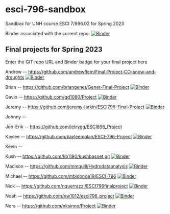# esci-796-sandbox
Sandbox for UNH course ESCI 7/896.02 for Spring 2023

Binder associated with the current repo: [![Binder](https://mybinder.org/badge_logo.svg)](https://mybinder.org/v2/gh/alightbody/esci-796-sandbox/HEAD)


## Final projects for Spring 2023
Enter the GIT repo URL and Binder badge for your final project here

Andrew -- https://github.com/andrewflem/Final-Project-CO-snow-and-droughts [![Binder](https://mybinder.org/badge_logo.svg)](https://mybinder.org/v2/gh/andrewflem/Final-Project-CO-snow-and-droughts/HEAD)

Brian -- https://github.com/briangenet/Genet-Final-Project [![Binder](https://mybinder.org/badge_logo.svg)](https://mybinder.org/v2/gh/briangenet/Genet-Final-Project/HEAD)

Gavin -- https://github.com/gd1080/Project [![Binder](https://mybinder.org/badge_logo.svg)](https://mybinder.org/v2/gh/gd1080/Project/HEAD)

Jeremy -- https://github.com/jeremy-larkin/ESCI796-Final-Project [![Binder](https://mybinder.org/badge_logo.svg)](https://mybinder.org/v2/gh/jeremy-larkin/ESCI796-Final-Project/HEAD)

Johnny -- 

Jon-Erik -- https://github.com/jetrygg/ESCI896_Project

Kaylee -- https://github.com/kayleemolan/ESCI-796-Project [![Binder](https://mybinder.org/badge_logo.svg)](https://mybinder.org/v2/gh/kayleemolan/ESCI-796-Project/HEAD)

Kevin -- 

Kush -- https://github.com/kb1190/kushbasnet.git [![Binder](https://mybinder.org/badge_logo.svg)](https://mybinder.org/v2/gh/kb1190/kushbasnet/HEAD)

Madison -- https://github.com/mmquill/Hydrodataanalysis [![Binder](https://mybinder.org/badge_logo.svg)](https://mybinder.org/v2/gh/mmquill/Hydrodataanalysis/HEAD)

Michael -- https://github.com/mbidonde19/ESCI-796 [![Binder](https://mybinder.org/badge_logo.svg)](https://mybinder.org/v2/gh/mbidonde19/ESCI-796/HEAD)

Nick -- https://github.com/nquerrazzi/ESCI796finalproject  [![Binder](https://mybinder.org/badge_logo.svg)](https://mybinder.org/v2/gh/nquerrazzi/ESCI796finalproject/HEAD)

Noah -- https://github.com/nw1012/esci796_project [![Binder](https://mybinder.org/badge_logo.svg)](https://mybinder.org/v2/gh/nw1012/esci796_project/HEAD)

Nora -- https://github.com/nksinno/Project [![Binder](https://mybinder.org/badge_logo.svg)](https://mybinder.org/v2/gh/nksinno/Project/HEAD)
